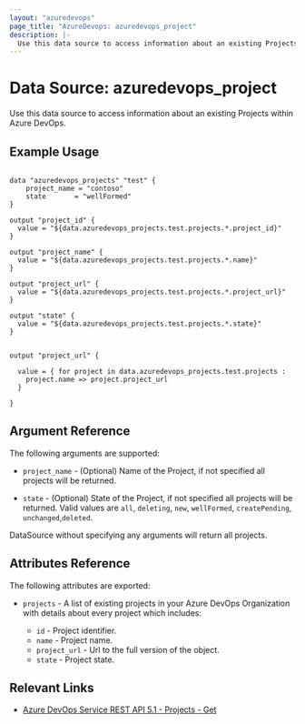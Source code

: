 ```yaml
---
layout: "azuredevops"
page_title: "AzureDevops: azuredevops_project"
description: |-
  Use this data source to access information about an existing Projects within Azure DevOps.
---
```


# Data Source: azuredevops_project

Use this data source to access information about an existing Projects within Azure DevOps.

## Example Usage

```hcl

data "azuredevops_projects" "test" {
    project_name = "contoso"
    state       = "wellFormed"
}

output "project_id" {
  value = "${data.azuredevops_projects.test.projects.*.project_id}"
}

output "project_name" {
  value = "${data.azuredevops_projects.test.projects.*.name}"
}

output "project_url" {
  value = "${data.azuredevops_projects.test.projects.*.project_url}"
}

output "state" {
  value = "${data.azuredevops_projects.test.projects.*.state}"
}


output "project_url" {

  value = { for project in data.azuredevops_projects.test.projects :
    project.name => project.project_url
  }

}
```

## Argument Reference

The following arguments are supported:

- `project_name` - (Optional) Name of the Project, if not specified all projects will be returned.

- `state` - (Optional) State of the Project, if not specified all projects will be returned. Valid values are `all`, `deleting`, `new`, `wellFormed`, `createPending`, `unchanged`,`deleted`.

DataSource without specifying any arguments will return all projects.

## Attributes Reference

The following attributes are exported:

- `projects` - A list of existing projects in your Azure DevOps Organization with details about every project which includes:

  - `id` - Project identifier.
  - `name` - Project name.
  - `project_url` - Url to the full version of the object.
  - `state` - Project state.

## Relevant Links

- [Azure DevOps Service REST API 5.1 - Projects - Get](https://docs.microsoft.com/en-us/rest/api/azure/devops/core/projects/get?view=azure-devops-rest-5.1)
